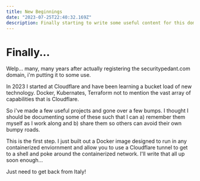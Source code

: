 ```yaml
---
title: New Beginnings
date: "2023-07-25T22:40:32.169Z"
description: Finally starting to write some useful content for this domain.
---
```


# Finally...
Welp... many, many years after actually registering the securitypedant.com domain, i'm putting it to some use.

In 2023 I started at Cloudflare and have been learning a bucket load of new technology. Docker, Kubernates, Terraform not to mention the vast array of capabilities that is Cloudflare.

So i've made a few useful projects and gone over a few bumps. I thought I should be documenting some of these such that I can a) remember them myself as I work along and b) share them so others can avoid their own bumpy roads.

This is the first step. I just built out a Docker image designed to run in any containerized enviornment and allow you to use a Cloudflare tunnel to get to a shell and poke around the containerized network. I'll write that all up soon enough...

Just need to get back from Italy!